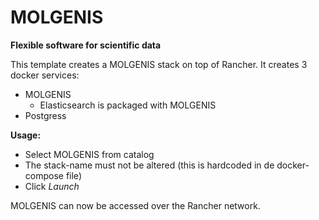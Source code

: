 # MOLGENIS
**Flexible software for scientific data**


This template creates a MOLGENIS stack on top of Rancher. It creates 3 docker services:

- MOLGENIS 
  - Elasticsearch is packaged with MOLGENIS
- Postgress

**Usage:**


- Select MOLGENIS from catalog
- The stack-name must not be altered (this is hardcoded in de docker-compose file) 
- Click *Launch*

MOLGENIS can now be accessed over the Rancher network.